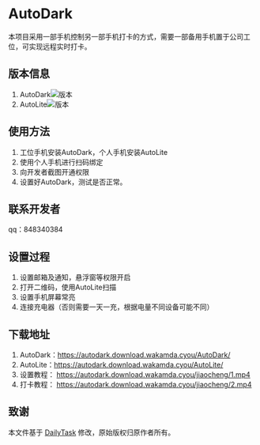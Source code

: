 # AutoDark
本项目采用一部手机控制另一部手机打卡的方式，需要一部备用手机置于公司工位，可实现远程实时打卡。

## 版本信息
1. AutoDark![版本](https://img.shields.io/badge/version-v2.2-blue)
2. AutoLite![版本](https://img.shields.io/badge/version-v2.1-blue)

## 使用方法
1. 工位手机安装AutoDark，个人手机安装AutoLite
2. 使用个人手机进行扫码绑定
3. 向开发者截图开通权限
4. 设置好AutoDark，测试是否正常。

## 联系开发者
qq：848340384

## 设置过程
1. 设置邮箱及通知，悬浮窗等权限开启
2. 打开二维码，使用AutoLite扫描
3. 设置手机屏幕常亮
4. 连接充电器（否则需要一天一充，根据电量不同设备可能不同）

## 下载地址
1. AutoDark：https://autodark.download.wakamda.cyou/AutoDark/
2. AutoLite：https://autodark.download.wakamda.cyou/AutoLite/
3. 设置教程： https://autodark.download.wakamda.cyou/jiaocheng/1.mp4
4. 打卡教程： https://autodark.download.wakamda.cyou/jiaocheng/2.mp4

## 致谢
本文件基于 [DailyTask](https://github.com/AndroidCoderPeng/DailyTask) 修改，原始版权归原作者所有。